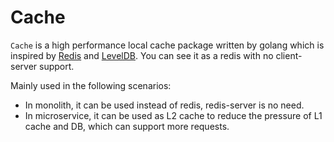 # Cache

`Cache` is a high performance local cache package written by golang which is inspired by [Redis](https://github.com/redis/redis) and [LevelDB](https://github.com/google/leveldb). You can see it as a redis with no client-server support.

Mainly used in the following scenarios:

- In monolith, it can be used instead of redis, redis-server is no need.
- In microservice, it can be used as L2 cache to reduce the pressure of L1 cache and DB, which can support more requests.
